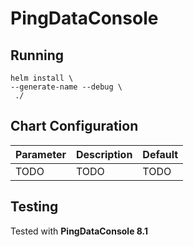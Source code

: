 # PingDataConsole

## Running

```shell
helm install \
--generate-name --debug \
 ./
```

## Chart Configuration

| Parameter | Description | Default |
|--|--|--|
| TODO | TODO | TODO |

## Testing

Tested with **PingDataConsole 8.1**